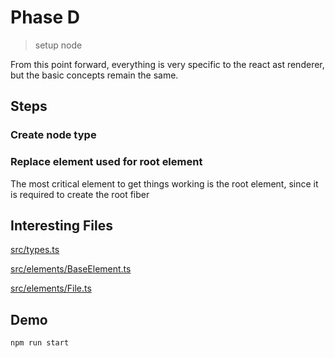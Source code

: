 # Phase D

> setup node

From this point forward, everything is very specific to the react ast renderer, but the
basic concepts remain the same.

## Steps

### Create node type

### Replace element used for root element

The most critical element to get things working
is the root element, since it is required to
create the root fiber

## Interesting Files

[src/types.ts](src/types.ts)

[src/elements/BaseElement.ts](src/elements/BaseElement.ts)

[src/elements/File.ts](src/elements/File.ts)

## Demo

```sh
npm run start
```
